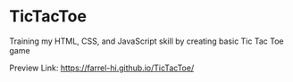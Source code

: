 # TicTacToe
Training my HTML, CSS, and JavaScript skill by creating basic Tic Tac Toe game

Preview Link: https://farrel-hi.github.io/TicTacToe/
